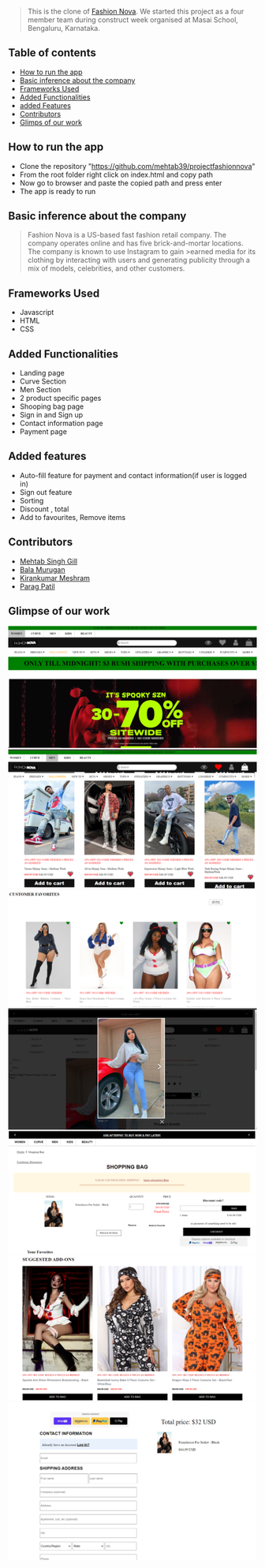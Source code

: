 > This is the clone of [Fashion Nova](www.fashionnova.com). We started this project as a four member team during construct week organised at Masai School, Bengaluru, Karnataka.

## Table of contents

* [How to run the app](#how-to-run-the-app)
* [Basic inference about the company](#basic-inference-about-the-company)
* [Frameworks Used](#frameworks-used)
* [Added Functionalities](#added-functionalities)
* [added Features](#added-features)
* [Contributors](#contributors)
* [Glimps of our work](#glimpse-of-our-work)


## How to run the app
* Clone the repository "https://github.com/mehtab39/projectfashionnova"
* From the root folder right click on index.html and copy path
* Now go to browser and paste the copied path and press enter
* The app is ready to run

## Basic inference about the company

>Fashion Nova is a US-based fast fashion retail company. The company operates online and has five brick-and-mortar locations. The company is known to use Instagram to gain >earned media for its clothing by interacting with users and generating publicity through a mix of models, celebrities, and other customers.

## Frameworks Used
* Javascript
* HTML
* CSS

## Added Functionalities
* Landing page
* Curve Section
* Men Section
* 2 product specific pages
* Shooping bag page
* Sign in and  Sign up
* Contact information page
* Payment page

## Added features
* Auto-fill feature for payment and contact information(if user is logged in)
* Sign out feature
* Sorting
* Discount , total
* Add to favourites, Remove items

## Contributors



* [Mehtab Singh Gill](https://github.com/mehtab39)
* [Bala Murugan](https://github.com/ravi-bala13)
* [Kirankumar Meshram](https://github.com/kirankumarjmeshram)
* [Parag Patil](https://github.com/paragpatil187)


## Glimpse of our work
![Landing-Page](https://github.com/mehtab39/projectfashionnova/blob/main/root/images/Screenshot%20(252).png?raw=true)
![Men](https://github.com/mehtab39/projectfashionnova/blob/main/root/images/Screenshot%20(256).png?raw=true)
![Curve](https://github.com/mehtab39/projectfashionnova/blob/main/root/images/Screenshot%20(257).png?raw=true)
![Product](https://github.com/mehtab39/projectfashionnova/blob/main/root/images/Screenshot%20(263).png?raw=true)
![Cart](https://github.com/mehtab39/projectfashionnova/blob/main/root/images/Screenshot%20(258).png?raw=true)
![Cart](https://github.com/mehtab39/projectfashionnova/blob/main/root/images/Screenshot%20(259).png?raw=true)
![Contact](https://github.com/mehtab39/projectfashionnova/blob/main/root/images/Screenshot%20(260).png?raw=true)

